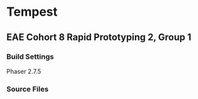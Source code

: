 # Tempest
## EAE Cohort 8 Rapid Prototyping 2, Group 1
### Build Settings
Phaser 2.7.5

### Source Files